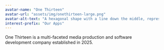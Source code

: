 ```yaml
---
avatar-name: "One Thirteen"
avatar-url: "assets/img/onethirteen-large.png"
avatar-alt-text: "A hexagonal shape with a line down the middle, representing the logo of One Thirteen (One13)."
interest-prefix: "Our Apps"
---
```


One Thirteen is a multi-faceted media production and software development company established in 2025.
